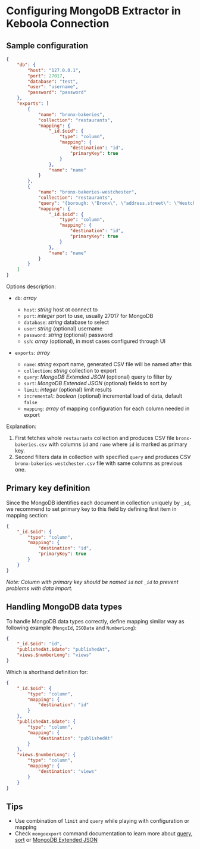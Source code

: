 # Configuring MongoDB Extractor in Keboola Connection

## Sample configuration

```json
{
    "db": {
        "host": "127.0.0.1",
        "port": 27017,
        "database": "test",
        "user": "username",
        "password": "password"
    },
    "exports": [
        {
            "name": "bronx-bakeries",
            "collection": "restaurants",
            "mapping": {
                "_id.$oid": {
                    "type": "column",
                    "mapping": {
                        "destination": "id",
                        "primaryKey": true
                    }
                },
                "name": "name"
            }
        },
        {
            "name": "bronx-bakeries-westchester",
            "collection": "restaurants",
            "query": "{borough: \"Bronx\", \"address.street\": \"Westchester Avenue\"}",
            "mapping": {
                "_id.$oid": {
                    "type": "column",
                    "mapping": {
                        "destination": "id",
                        "primaryKey": true
                    }
                },
                "name": "name"
            }
        }
    ]
}
```

Options description:

- `db`: *array*
    - `host`: *string* host ot connect to
    - `port`: *integer* port to use, usually 27017 for MongoDB
    - `database`: *string* database to select
    - `user`: *string* (optional) username
    - `password`: *string* (optional) password
    - `ssh`: *array* (optional), in most cases configured through UI

- `exports`: *array*
    - `name`: *string* export name, generated CSV file will be named after this
    - `collection`: *string* collection to export
    - `query`: *MongoDB Extended JSON* (optional) query to filter by
    - `sort`: *MongoDB Extended JSON* (optional) fields to sort by
    - `limit`: *integer* (optional) limit results
    - `incremental`: *boolean* (optional) incremental load of data, default `false`
    - `mapping`: *array* of mapping configuration for each column needed in export

Explanation:

1. First fetches whole `restaurants` collection and produces CSV file `bronx-bakeries.csv`
with columns `id` and `name` where `id` is marked as primary key.
2. Second filters data in collection with specified `query` and produces CSV
`bronx-bakeries-westchester.csv` file with same columns as previous one.

## Primary key definition

Since the MongoDB identifies each document in collection uniquely by `_id`, we recommend to set primary
key to this field by defining first item in mapping section:

```json
{
    "_id.$oid": {
        "type": "column",
        "mapping": {
            "destination": "id",
            "primaryKey": true
        }
    }
}
```
*Note: Column with primary key should be named `id` not `_id` to prevent problems with data import.*

## Handling MongoDB data types

To handle MongoDB data types correctly, define mapping similar way as following example (`MongoId`, `ISODate` and `NumberLong`):

```json
{
    "_id.$oid": "id",
    "publishedAt.$date": "publishedAt",
    "views.$numberLong": "views"
}
```

Which is shorthand definition for:

```json
{
    "_id.$oid": {
        "type": "column",
        "mapping": {
            "destination": "id"
        }
    },
    "publishedAt.$date": {
        "type": "column",
        "mapping": {
            "destination": "publishedAt"
        }
    },
    "views.$numberLong": {
        "type": "column",
        "mapping": {
            "destination": "views"
        }
    }
}
```

## Tips

- Use combination of `limit` and `query` while playing with configuration or mapping
- Check `mongoexport` command documentation to learn more about
[query](https://docs.mongodb.org/v3.2/reference/program/mongoexport/#cmdoption--query),
[sort](https://docs.mongodb.org/v3.2/reference/program/mongoexport/#cmdoption--sort)
or [MongoDB Extended JSON](https://docs.mongodb.org/v3.2/reference/mongodb-extended-json/)
